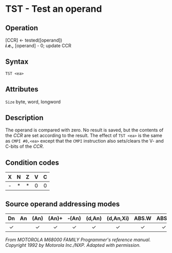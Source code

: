 # TST - Test an operand

## Operation
[CCR] ← tested([operand])<br/>
***i.e.,*** [operand] - 0; update CCR

## Syntax
```assembly
TST <ea>
```

## Attributes
`Size` byte, word, longword

## Description
The operand is compared with zero. No result is saved, but the contents of the *CCR* are set according to the result. The effect of `TST <ea>` is the same as `CMPI #0,<ea>` except that the `CMPI` instruction also sets/clears the V- and C-bits of the *CCR*.


## Condition codes
| X | N | Z | V | C |
|:-:|:-:|:-:|:-:|:-:|
|-|*|*|0|0|

## Source operand addressing modes
|Dn|An|(An)|(An)+|&#x2011;(An)|(d,An)|(d,An,Xi)|ABS.W|ABS.L|(d,PC)|(d,PC,Xn)|imm|
|:-:|:-:|:-:|:-:|:-:|:-:|:-:|:-:|:-:|:-:|:-:|:-:|
|✓||✓|✓|✓|✓|✓|✓|✓|✓|✓||

*From MOTOROLA M68000 FAMILY Programmer's reference manual. Copyright 1992 by Motorola Inc./NXP. Adapted with permission.*
